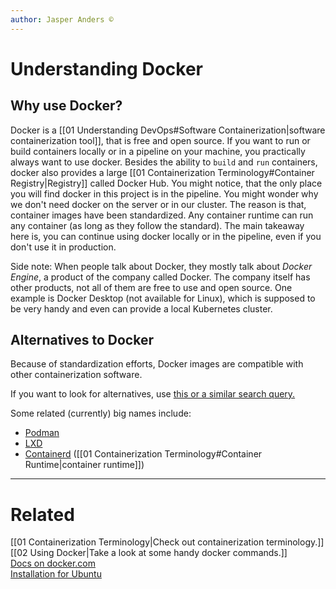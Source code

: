 ```yaml
---
author: Jasper Anders ©
---
```


# Understanding Docker

## Why use Docker?

Docker is a [[01 Understanding DevOps#Software Containerization|software containerization tool]], that is free and open source. If you want to run or build containers locally or in a pipeline on your machine, you practically always want to use docker. Besides the ability to `build` and `run` containers, docker also provides a large [[01 Containerization Terminology#Container Registry|Registry]] called Docker Hub. You might notice, that the only place you will find docker in this project is in the pipeline. You might wonder why we don't need docker on the server or in our cluster. The reason is that, container images have been standardized. Any container runtime can run any container (as long as they follow the standard). The main takeaway here is, you can continue using docker locally or in the pipeline, even if you don't use it in production.

Side note: When people talk about Docker, they mostly talk about _Docker Engine_, a product of the company called Docker. The company itself has other products, not all of them are free to use and open source. One example is Docker Desktop (not available for Linux), which is supposed to be very handy and even can provide a local Kubernetes cluster.

## Alternatives to Docker

Because of standardization efforts, Docker images are compatible with other containerization software. 

If you want to look for alternatives, use [this or a similar search query.](https://www.google.com/search?q=os+level+virtualization+software) 

Some related (currently) big names include:

- [Podman](https://podman.io/)
- [LXD](https://linuxcontainers.org/)
- [Containerd](https://containerd.io/) ([[01 Containerization Terminology#Container Runtime|container runtime]])

---

# Related


[[01 Containerization Terminology|Check out containerization terminology.]]  
[[02 Using Docker|Take a look at some handy docker commands.]]  
[Docs on docker.com](https://www.docker.com/)  
[Installation for Ubuntu](https://docs.docker.com/engine/install/ubuntu/)